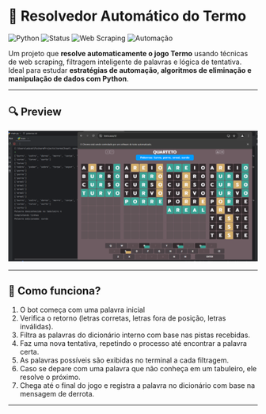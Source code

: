 # 🤖 Resolvedor Automático do Termo

![Python](https://img.shields.io/badge/Python-3.10-blue?style=for-the-badge&logo=python)
![Status](https://img.shields.io/badge/Status-Em%20desenvolvimento-yellow?style=for-the-badge)
![Web Scraping](https://img.shields.io/badge/-selenium-%43B02A?style=for-the-badge&logo=selenium&logoColor=white)
![Automação](https://img.shields.io/badge/Automação-Bot-green?style=for-the-badge)

Um projeto que **resolve automaticamente o jogo Termo** usando técnicas de web scraping, filtragem inteligente de palavras e lógica de tentativa. Ideal para estudar **estratégias de automação, algoritmos de eliminação e manipulação de dados com Python**.

---

## 🔍 Preview

<p align="center">
  <img src="assets/preview.png" alt="Preview do bot jogando o Termo" />
</p>

---

## 🧩 Como funciona?

1. O bot começa com uma palavra inicial
2. Verifica o retorno (letras corretas, letras fora de posição, letras inválidas).
3. Filtra as palavras do dicionário interno com base nas pistas recebidas.
4. Faz uma nova tentativa, repetindo o processo até encontrar a palavra certa.
5. As palavras possíveis são exibidas no terminal a cada filtragem.
6. Caso se depare com uma palavra que não conheça em um tabuleiro, ele resolve o próximo.
7. Chega até o final do jogo e registra a palavra no dicionário com base na mensagem de derrota.

---
